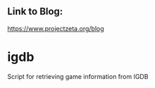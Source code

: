 

## Link to Blog:
https://www.projectzeta.org/blog
# igdb
Script for retrieving game information from IGDB
